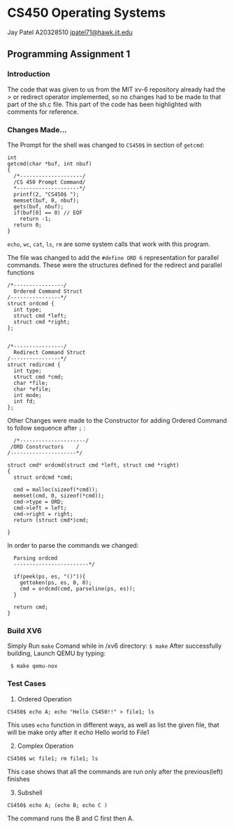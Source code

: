 # CS450 Operating Systems

Jay Patel
A20328510
jpatel71@hawk.iit.edu

## Programming Assignment 1

### Introduction
The code that was given to us from the MIT xv-6 repository already had the > or redirect operator implemented, so no changes had to be made to that part of the sh.c file. This part of the code has been highlighted with comments for reference.

### Changes Made...

The Prompt for the shell was changed to `CS450$` in section of `getcmd`:

```
int
getcmd(char *buf, int nbuf)
{
  /*--------------------/
  /CS 450 Prompt Command/
  *--------------------*/
  printf(2, "CS450$ ");
  memset(buf, 0, nbuf);
  gets(buf, nbuf);
  if(buf[0] == 0) // EOF
    return -1;
  return 0;
}

```

`echo`, `wc`, `cat`, `ls`, `rm` are some system calls that work with this program.

The file was changed to add the `#define ORD 6` representation for parallel commands. These were the structures defined for the redirect and parallel functions

```
/*----------------/
  Ordered Command Struct
/----------------*/
struct ordcmd {
  int type;
  struct cmd *left;
  struct cmd *right;
};


/*----------------/
  Redirect Command Struct
/----------------*/
struct redircmd {
  int type;
  struct cmd *cmd;
  char *file;
  char *efile;
  int mode;
  int fd;
};

```

Other Changes were made to the Constructor for adding Ordered Command to follow sequence after `;` :

```
  /*---------------------/
 /ORD Constructors    /
/---------------------*/

struct cmd* ordcmd(struct cmd *left, struct cmd *right)
{
  struct ordcmd *cmd;

  cmd = malloc(sizeof(*cmd));
  memset(cmd, 0, sizeof(*cmd));
  cmd->type = ORD;
  cmd->left = left;
  cmd->right = right;
  return (struct cmd*)cmd;

}

```

In order to parse the commands we changed:
```
  Parsing ordcmd 
  ------------------------*/

  if(peek(ps, es, "()")){
    gettoken(ps, es, 0, 0);
    cmd = ordcmd(cmd, parseline(ps, es));
  }

  return cmd;
}

```

### Build XV6 

Simply Run `make` Comand while in /xv6 directory:
``$ make``
After successfully building, Launch QEMU by typing:

`` $ make qemu-nox``

### Test Cases
1. Ordered Operation

``CS450$ echo A; echo "Hello CS450!!" > file1; ls``

This uses `echo` function in different ways, as well as list the given file, that will be make only after it echo Hello world to File1

2. Complex Operation

``CS450$ wc file1; rm file1; ls``

This case shows that all the commands are run only after the previous(left) finishes

3.	Subshell

```CS450$ echo A; (echo B; echo C )```

The command runs the B and C first then A.

